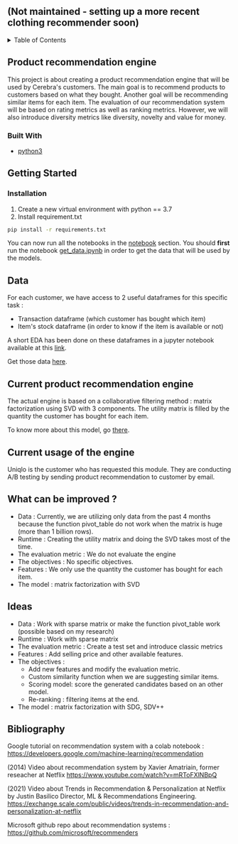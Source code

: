 ## (Not maintained - setting up a more recent clothing recommender soon)


<!-- TABLE OF CONTENTS -->
<details>
  <summary>Table of Contents</summary>
  <ol>
    <li>
      <a href="#about-the-project">About The Project</a>
      <ul>
        <li><a href="#built-with">Built With</a></li>
      </ul>
    </li>
    <li>
      <a href="#getting-started">Getting Started</a>
      <ul>
        <li><a href="#installation">Installation</a></li>
      </ul>
    </li>
    <li><a href="#data">Data</a></li>
    <li><a href="#current-product-recommendation-engine ">Current product recommendation engine</a></li>
    <li><a href="#current-usage-of-the-engine">Current usage of the engine</a></li>
    <li><a href="#what-can-be-improved"> What can be improved ?</a></li>
    <li><a href="#ideas">Ideas</a></li>
    <li><a href="#bibliography">Bibliography</a></li>
  </ol>
</details>

<!-- ABOUT THE PROJECT -->
## Product recommendation engine

This project is about creating a product recommendation engine that will be used by Cerebra's customers. The main goal is to recommend products to customers based on what they bought. Another goal will be recommending similar items for each item. The  evaluation of our recommendation system will be based on rating metrics as well as ranking metrics. However, we will also introduce diversity metrics like diversity, novelty and value for money.

### Built With

* [python3](https://www.python.org/)

<!-- GETTING STARTED -->
## Getting Started
### Installation

1. Create a new virtual environment with python == 3.7
2. Install requirement.txt
  ```sh
  pip install -r requirements.txt
  ```

You can now run all the notebooks in the [notebook](notebook) section. 
You should **first** run the notebook [get_data.ipynb](notebook/data/get_data.ipynb) in order to get the data that will be used by the models.

<!-- Data -->
## Data 

For each customer, we have access to 2 useful dataframes for this specific task : 
- Transaction dataframe (which customer has bought which item)
- Item's stock dataframe (in order to know if the item is available or not)

A short EDA has been done on these dataframes in a jupyter notebook available at this [link](notebook/exploratory_data_analysis/transactions_df_eda.ipynb).

Get those data [here](notebook/data/get_data.ipynb).

<!-- Current product recommendation engine -->
## Current product recommendation engine 
The actual engine is based on a collaborative filtering method : matrix factorization using SVD with 3 components. The utility matrix is filled by the quantity the customer has bought for each item. 

To know more about this model, go [there](models/t_svd).

<!-- Current usage of the engine -->
## Current usage of the engine

Uniqlo is the customer who has requested this module. 
They are conducting A/B testing by sending product recommendation to customer by email.

<!-- What can be improved ? -->
## What can be improved ? 
- Data : Currently, we are utilizing only data from the past 4 months because the function pivot_table do not work when the matrix is huge (more than 1 billion rows). 
- Runtime : Creating the utility matrix and doing the SVD takes most of the time. 
- The evaluation metric : We do not evaluate the engine
- The objectives : No specific objectives.
- Features : We only use the quantity the customer has bought for each item.
- The model : matrix factorization with SVD

<!-- Ideas -->
## Ideas 
- Data : Work with sparse matrix or make the function pivot_table work (possible based on my research)
- Runtime : Work with sparse matrix
- The evaluation metric : Create a  test set and introduce classic metrics
- Features : Add selling price and other available features.
- The objectives : 
    - Add new features and modify the evaluation metric. 
    - Custom similarity function when we are suggesting similar items. 
    - Scoring model: score the generated candidates based on an other model. 
    - Re-ranking : filtering items at the end.
- The model : matrix factorization with SDG, SDV++

<!-- Bibliography -->
## Bibliography 

Google tutorial on recommendation system with a colab notebook : https://developers.google.com/machine-learning/recommendation

(2014) Video about recommendation system by Xavier Amatriain, former reseacher at Netflix
https://www.youtube.com/watch?v=mRToFXlNBpQ

(2021) Video about Trends in Recommendation & Personalization at Netflix by Justin Basilico Director, ML & Recommendations Engineering.
https://exchange.scale.com/public/videos/trends-in-recommendation-and-personalization-at-netflix

Microsoft github repo about recommendation systems : https://github.com/microsoft/recommenders
